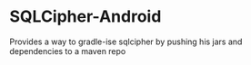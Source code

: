 SQLCipher-Android
=================

Provides a way to gradle-ise sqlcipher by pushing his jars and dependencies to a maven repo
